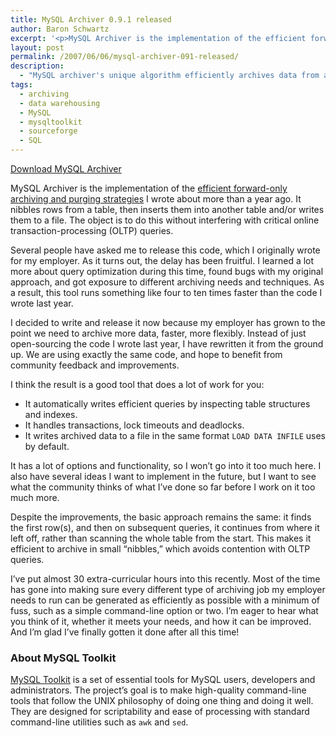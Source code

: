 ```yaml
---
title: MySQL Archiver 0.9.1 released
author: Baron Schwartz
excerpt: '<p>MySQL Archiver is the implementation of the efficient forward-only archiving and purging strategies I wrote about more than a year ago.  It nibbles rows from a table, then inserts them into another table and/or writes them to a file.  The object is to do this without interfering with critical online transaction-processing (OLTP) queries.</p>'
layout: post
permalink: /2007/06/06/mysql-archiver-091-released/
description:
  - "MySQL archiver's unique algorithm efficiently archives data from a table to a file and/or another table without interfering with other queries."
tags:
  - archiving
  - data warehousing
  - MySQL
  - mysqltoolkit
  - sourceforge
  - SQL
---
```

<p class="download">
  <a href="http://code.google.com/p/maatkit">Download MySQL Archiver</a>
</p>

MySQL Archiver is the implementation of the [efficient forward-only archiving and purging strategies][1] I wrote about more than a year ago. It nibbles rows from a table, then inserts them into another table and/or writes them to a file. The object is to do this without interfering with critical online transaction-processing (OLTP) queries.

Several people have asked me to release this code, which I originally wrote for my employer. As it turns out, the delay has been fruitful. I learned a lot more about query optimization during this time, found bugs with my original approach, and got exposure to different archiving needs and techniques. As a result, this tool runs something like four to ten times faster than the code I wrote last year.

I decided to write and release it now because my employer has grown to the point we need to archive more data, faster, more flexibly. Instead of just open-sourcing the code I wrote last year, I have rewritten it from the ground up. We are using exactly the same code, and hope to benefit from community feedback and improvements.

I think the result is a good tool that does a lot of work for you:

*   It automatically writes efficient queries by inspecting table structures and indexes.
*   It handles transactions, lock timeouts and deadlocks.
*   It writes archived data to a file in the same format `LOAD DATA INFILE` uses by default.

It has a lot of options and functionality, so I won&#8217;t go into it too much here. I also have several ideas I want to implement in the future, but I want to see what the community thinks of what I&#8217;ve done so far before I work on it too much more.

Despite the improvements, the basic approach remains the same: it finds the first row(s), and then on subsequent queries, it continues from where it left off, rather than scanning the whole table from the start. This makes it efficient to archive in small &#8220;nibbles,&#8221; which avoids contention with OLTP queries.

I&#8217;ve put almost 30 extra-curricular hours into this recently. Most of the time has gone into making sure every different type of archiving job my employer needs to run can be generated as efficiently as possible with a minimum of fuss, such as a simple command-line option or two. I&#8217;m eager to hear what you think of it, whether it meets your needs, and how it can be improved. And I&#8217;m glad I&#8217;ve finally gotten it done after all this time!

### About MySQL Toolkit

[MySQL Toolkit][2] is a set of essential tools for MySQL users, developers and administrators. The project&#8217;s goal is to make high-quality command-line tools that follow the UNIX philosophy of doing one thing and doing it well. They are designed for scriptability and ease of processing with standard command-line utilities such as `awk` and `sed`.

 [1]: /blog/2006/05/02/how-to-write-efficient-archiving-and-purging-jobs-in-sql/
 [2]: http://code.google.com/p/maatkit